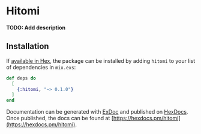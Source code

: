 # Hitomi

**TODO: Add description**

## Installation

If [available in Hex](https://hex.pm/docs/publish), the package can be installed
by adding `hitomi` to your list of dependencies in `mix.exs`:

```elixir
def deps do
  [
    {:hitomi, "~> 0.1.0"}
  ]
end
```

Documentation can be generated with [ExDoc](https://github.com/elixir-lang/ex_doc)
and published on [HexDocs](https://hexdocs.pm). Once published, the docs can
be found at [https://hexdocs.pm/hitomi](https://hexdocs.pm/hitomi).

